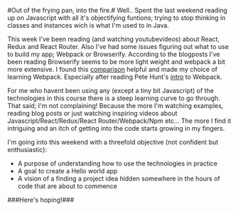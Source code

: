 #Out of the frying pan, into the fire.#
Well.. Spent the last weekend reading up on Javascript with all it's objectifying funtions; trying to stop thinking in classes and instances wich is what I'm used to in Java. 

This week I've been reading (and watching youtubevideos) about React, Redux and React Router. Also I've had some issues figuring out what to use to build my app; Webpack or Browserify. According to the blogposts I've been reading Browserify seems to be more light weight and webpack a bit more extensive. I found this [comparison](https://medium.com/@housecor/browserify-vs-webpack-b3d7ca08a0a9) helpful and made my choice of learning Webpack. Especially after reading Pete Hunt's [intro](https://github.com/petehunt/webpack-howto) to Webpack.

For me who havent been using any (except a tiny bit Javascript) of the technologies in this course there is a steep learning curve to go through. That said; I'm not complaining! Because the more I'm watching examples, reading blog posts or just watching inspiring videos about Javascript/React/Redux/React Router/Webpack/Npm etc... The more I find it intriguing and an itch of getting into the code starts growing in my fingers. 

I'm going into this weekend with a threefold objective (not confident but enthusiastic): 
* A purpose of understanding how to use the technologies in practice
* A goal to create a Hello world app
* A vision of a finding a project idea hidden somewhere in the hours of code that are about to commence

###Here's hoping!###

